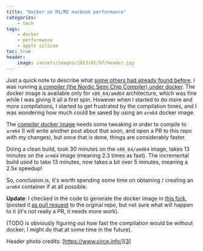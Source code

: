 ```yaml
---
title: "Docker on M1/M2 macbook performance"
categories:
    - tech
tags:
    - docker
    - performance
    - apple silicon
toc: true
header:
    image: /assets/images/2023/01/07/header.jpg
---
```


Just a quick note to describe what [some others had already found before][1].
I was running [a compiler (the Nordic Semi Chip Compiler) under docker][2].
The docker image is available only for `x86_64/amd64` architecture, which was fine while I was giving it all a first spin.
However when I started to do more and more compilations, I started to get frustrated by the compilation times, and I was wondering how much could be saved by using an `arm64` docker image.

The [compiler docker image][2] needs some tweaking in order to compile to `arm64` (I will write another post about that soon, and open a PR to this repo with my changes), but once that is done, things are considerably faster.

Doing a clean build, took 30 minutes on the `x86_64/amd64` image, takes 13 minutes on the `arm64` image (meaning 2.3 times as fast).
The incremental build used to take 13 minutes, now takes a bit over 5 minutes, meaning a 2.5x speedup!

So, conclusion is, it's worth spending some time on obtaining / creating an `arm64` container if at all possible.

**Update**: I checked in the code to generate the docker image in [this fork][4], (posted it [as pull request][5] to the orginal repo, but not sure what will happen to it (it's not really a PR, it needs more work).

(TODO is obviously figuring out how fast the compilation would be without docker; I might do that at some time in the future).

Header photo credits: [https://www.circe.info/][3]

[1]: https://dev.to/oben/apple-silicon-mac-m1m2-how-to-deal-with-slow-docker-performance-58n0
[2]: https://github.com/NordicPlayground/nrfconnect-chip-docker
[3]: https://www.circe.info/
[4]: https://github.com/reinhrst/nrfconnect-chip-docker/tree/arm64
[5]: https://github.com/NordicPlayground/nrfconnect-chip-docker/pulls
